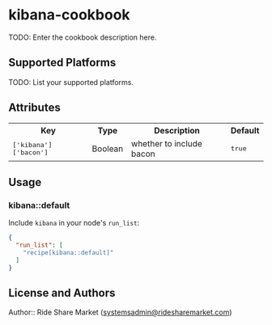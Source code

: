 # kibana-cookbook

TODO: Enter the cookbook description here.

## Supported Platforms

TODO: List your supported platforms.

## Attributes

<table>
  <tr>
    <th>Key</th>
    <th>Type</th>
    <th>Description</th>
    <th>Default</th>
  </tr>
  <tr>
    <td><tt>['kibana']['bacon']</tt></td>
    <td>Boolean</td>
    <td>whether to include bacon</td>
    <td><tt>true</tt></td>
  </tr>
</table>

## Usage

### kibana::default

Include `kibana` in your node's `run_list`:

```json
{
  "run_list": [
    "recipe[kibana::default]"
  ]
}
```

## License and Authors

Author:: Ride Share Market (<systemsadmin@ridesharemarket.com>)
